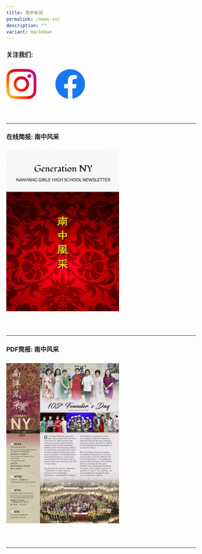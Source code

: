 ```yaml
---
title: 南中新闻
permalink: /news-cn/
description: ""
variant: markdown
---
```

### **关注我们:**

<a target="\_blank" href="https://www.instagram.com/nygh_official/">
<img style="width:80px; float: left; margin: 10px 50px 50px 0px;" src="/images/instagram_glyph_gradient_rgb.png"></a>
<a target="\_blank" href="https://www.facebook.com/NanyangGirlsHighSchool">
<img style="width:80px; float: left; margin: 10px 50px 50px 0px;" src="/images/f_logo_rgb-blue_250.png"></a>
<br style="clear:both">

<hr>

### **在线简报: 南中风采**

<a target="\_blank" href="http://generationny.home.blog/"><img style="width:300px; float: left; margin: 10px 50px 50px 0px;" src="/images/genny-thumbnail-1.jpg"></a>
<br style="clear:both">

<hr>

### **PDF简报: 南中风采**

<a href="/newsletters-cn/"><img style="width:300px; float: left; margin: 10px 50px 50px 0px;" src="/images/2023_genny_family_edition_thumbnail.png"></a>
<br style="clear:both">

<hr>